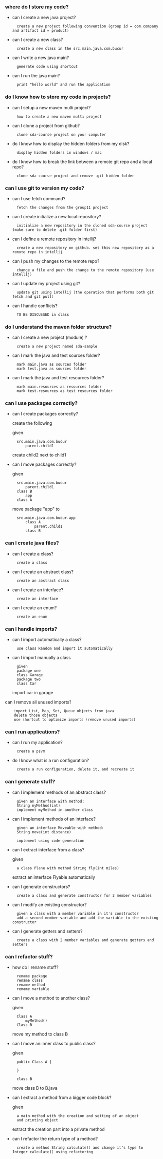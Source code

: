 ### where do I store my code?
- can I create a new java project?	
        
        create a new project following convention (group id = com.company and artifact id = product)

- can I create a new class?	
        
        create a new class in the src.main.java.com.bucur
        
- can I write a new java main?	
        
        generate code using shortcut
        
- can I run the java main?	
    
        print "hello world" and run the application
 
 
### do I know how to store my code in projects?

- can I setup a new maven multi project?	
    
        how to create a new maven multi project
        
- can I clone a project from github?	

        clone sda-course project on your computer
    
- do I know how to display the hidden folders from my disk?	

        display hidden folders in windows / mac
        
- do I know how to break the link between a remote git repo and a local repo?	

        clone sda-course project and remove .git hidden folder


### can I use git to version my code?

- can I use fetch command?	 

        fetch the changes from the group11 project

- can I create initialize a new local repository?	
    
        initialize a new repository in the cloned sda-course project (make sure to delete .git folder first)
    
- can I define a remote repository in intellij?	
    
        create a new repository on github. set this new repository as a remote repo in intellij

- can I push my changes to the remote repo?	
        
        change a file and push the change to the remote repository (use intellij)
        
- can I update my project using git?	
        
        update git using intellij (the operation that performs both git fetch and git pull)

- can I handle conflicts?	
    
        TO BE DISCUSSED in class


### do I understand the maven folder structure?
- can I create a new project (module) ?
	
        create a new project named sda-sample
        
- can I mark the java and test sources folder?	

        mark main.java as sources folder
        mark test.java as sources folder

- can I mark the java and test resources folder?	

        mark main.resources as resources folder
        mark test.resources as test resources folder


### can I use packages correctly?

- can I create packages correctly?	

    create the following
 
    given
       
        src.main.java.com.bucur
            parent.child1
  
    create child2 next to child1

- can I move packages correctly?	

    given
    
        src.main.java.com.bucur
            parent.child1
        class B
            app
        class A
     
    move package "app" to

        src.main.java.com.bucur.app
            class A
                parent.child1
            class B

 
### can I create java files?
- can I create a class?	
    
        create a class
    
- can I create an abstract class?	

        create an abstract class
    
- can I create an interface?	

        create an interface
    
- can I create an enum?	

        create an enum


### can I handle imports?
- can I import automatically a class?	 

        use class Random and import it automatically

- can I import manually a class	

        given 
        package one
        class Garage
        package two
        class Car
         
    import car in garage

can I remove all unused imports?	

        import List, Map, Set, Queue objects from java
        delete those objects
        use shortcut to optimize imports (remove unused imports)


### can I run applications?
- can I run my application?	
    
        create a psvm
    
- do I know what is a run configuration?	
        
        create a run configuration, delete it, and recreate it


### can I generate stuff?

- can I implement methods of an abstract class?	
        
        given an interface with method:
        String myMethod(int)
        implement myMethod in another class
    
- can I implement methods of an interface?	
      
        given an interface Moveable with method:
        String move(int distance)

        implement using code generation
        
- can I extract interface from a class?	

    given 
        
        a class Plane with method String fly(int miles)
 
    extract an interface Flyable automatically
        
- can I generate constructors?	

        create a class and generate constructor for 2 member variables
 
- can I modify an existing constructor?	

        given a class with a member variable in it's constructor
        add a second member variable and add the variable to the existing constructor
 
- can I generate getters and setters?	
    
        create a class with 2 member variables and generate getters and setters
 
 
### can I refactor stuff?
- how do I rename stuff?	

        rename package
        rename class
        rename method
        rename variable
 
- can I move a method to another class?	

    given
    
        Class A
            myMethod()
        Class B
 
    move my method to class B

- can I move an inner class to public class?	

    given
    
        public Class A {
     
        }
     
        class B
     
    move class B to B.java
    
- can I extract a method from a bigger code block?	

    given
 
        a main method with the creation and setting of an object
        and printing object
 
    extract the creation part into a private method

- can I refactor the return type of a method?	
    
        create a method String calculate() and change it's type to Integer calculate() using refactoring
